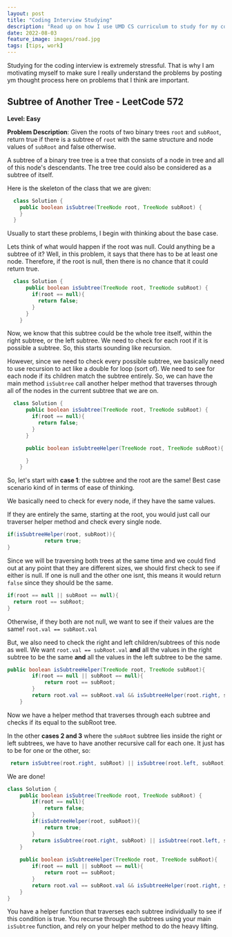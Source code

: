 ```yaml
---
layout: post
title: "Coding Interview Studying"
description: "Read up on how I use UMD CS curriculum to study for my coding interviews!"
date: 2022-08-03
feature_image: images/road.jpg
tags: [tips, work]
---
```

Studying for the coding interview is extremely stressful. That is why I am motivating myself to make sure I really understand the problems by posting ym thought process here on problems that I think are important.

<!--more-->

## Subtree of Another Tree - LeetCode 572
**Level: Easy**

**Problem Description**: Given the roots of two binary trees `root` and `subRoot`, return true if there is a subtree of `root` with the same structure and node values of `subRoot` and false otherwise.

A subtree of a binary tree tree is a tree that consists of a node in tree and all of this node's descendants. The tree tree could also be considered as a subtree of itself.

Here is the skeleton of the class that we are given: 
```java
  class Solution {
    public boolean isSubtree(TreeNode root, TreeNode subRoot) {
    }
  }
```

Usually to start these problems, I begin with thinking about the base case. 

Lets think of what would happen if the root was null. Could anything be a subtree of it? Well, in this problem, it says that there has to be at least one node. Therefore, if the root is null, then there is no chance that it could return true. 

```java
  class Solution {
      public boolean isSubtree(TreeNode root, TreeNode subRoot) {
        if(root == null){
          return false;
        }
      }
    }
```

Now, we know that this subtree could be the whole tree itself, within the right subtree, or the left subtree. We need to check for each root if it is possible a subtree. So, this starts sounding like recursion.

However, since we need to check every possible subtree, we basically need to use recursion to act like a double for loop (sort of). We need to see for each node if its children match the subtree entirely. So, we can have the main method `isSubtree` call another helper method that traverses through all of the nodes in the current subtree that we are on. 

```java
  class Solution {
      public boolean isSubtree(TreeNode root, TreeNode subRoot) {
        if(root == null){
          return false;
        }
      }

      public boolean isSubtreeHelper(TreeNode root, TreeNode subRoot){

      }
    }
```

So, let's start with **case 1**: the subtree and the root are the same! Best case scenario kind of in terms of ease of thinking. 

We basically need to check for every node, if they have the same values.

If they are entirely the same, starting at the root, you would just call our traverser helper method and check every single node. 

```java
if(isSubtreeHelper(root, subRoot)){
            return true;
}
```

Since we will be traversing both trees at the same time and we could find out at any point that they are different sizes, we should first check to see if either is null. If one is null and the other one isnt, this means it would return `false` since they should be the same. 

```java
if(root == null || subRoot == null){
  return root == subRoot;
}
```

Otherwise, if they both are not null, we want to see if their values are the same! `root.val == subRoot.val`

But, we also need to check the right and left children/subtrees of this node as well. We want `root.val == subRoot.val` **and** all the values in the right subtree to be the same **and** all the values in the left subtree to be the same.

```java
public boolean isSubtreeHelper(TreeNode root, TreeNode subRoot){
        if(root == null || subRoot == null){
            return root == subRoot;            
        }
        return root.val == subRoot.val && isSubtreeHelper(root.right, subRoot.right) && isSubtreeHelper(root.left, subRoot.left);
    }
```

Now we have a helper method that traverses through each subtree and checks if its equal to the subRoot tree.

In the other **cases 2 and 3** where the `subRoot` subtree lies inside the right or left subtrees, we have to have another recursive call for each one. It just has to be for one or the other, so:

```java
 return isSubtree(root.right, subRoot) || isSubtree(root.left, subRoot);
 ```

We are done!
```java
class Solution {
    public boolean isSubtree(TreeNode root, TreeNode subRoot) {
        if(root == null){
            return false;
        }
        if(isSubtreeHelper(root, subRoot)){
            return true;
        }
        return isSubtree(root.right, subRoot) || isSubtree(root.left, subRoot);
    }
    
    public boolean isSubtreeHelper(TreeNode root, TreeNode subRoot){
        if(root == null || subRoot == null){
            return root == subRoot;            
        }
        return root.val == subRoot.val && isSubtreeHelper(root.right, subRoot.right) && isSubtreeHelper(root.left, subRoot.left);
    }
}
```

You have a helper function that traverses each subtree individually to see if this condition is true. You recurse through the subtrees using your main `isSubtree` function, and rely on your helper method to do the heavy lifting.





